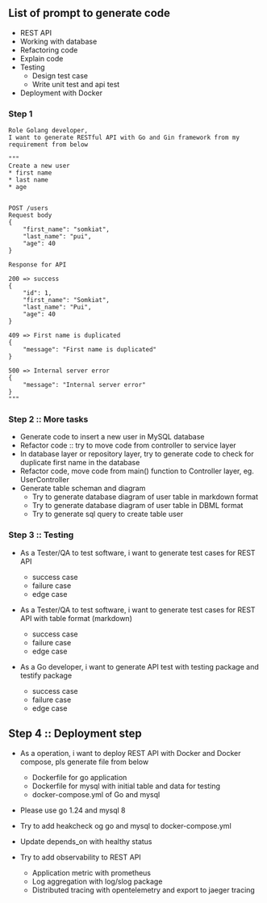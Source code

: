 ## List of prompt to generate code
* REST API
* Working with database
* Refactoring code
* Explain code
* Testing
  * Design test case
  * Write unit test and api test
* Deployment with Docker

### Step 1 
```
Role Golang developer,
I want to generate RESTful API with Go and Gin framework from my requirement from below

"""
Create a new user
* first name
* last name
* age


POST /users
Request body
{
    "first_name": "somkiat",
    "last_name": "pui",
    "age": 40
}

Response for API

200 => success
{
    "id": 1,
    "first_name": "Somkiat",
    "last_name": "Pui",
    "age": 40
}

409 => First name is duplicated
{
    "message": "First name is duplicated"
}

500 => Internal server error
{
    "message": "Internal server error"
}
"""

```

### Step 2 :: More tasks
* Generate code to insert a new user in MySQL database
* Refactor code :: try to move code from controller to service layer
* In database layer or repository layer, try to generate code to check for duplicate first name in the database
* Refactor code, move code from main() function to Controller layer, eg. UserController
* Generate table scheman and diagram
  * Try to generate database diagram of user table in markdown format
  * Try to generate database diagram of user table in DBML format
  * Try to generate sql query to create table user

### Step 3 :: Testing

* As a Tester/QA to test software, i want to generate test cases for REST API 
  - success case
  - failure case
  - edge case
* As a Tester/QA to test software, i want to generate test cases for REST API with table format (markdown) 
  - success case
  - failure case
  - edge case

* As a Go developer, i want to generate API test with testing package and testify package
  - success case
  - failure case
  - edge case

## Step 4 :: Deployment step
* As a operation, i want to deploy REST API with Docker and Docker compose, pls generate file from below
  - Dockerfile for go application
  - Dockerfile for mysql with initial table and data for testing
  - docker-compose.yml of Go and mysql

* Please use go 1.24 and mysql 8
* Try to add heakcheck og go and mysql to docker-compose.yml 
* Update depends_on with healthy status
* Try to add observability to REST API
  - Application metric with prometheus
  - Log aggregation with log/slog package
  - Distributed tracing with opentelemetry and export to jaeger tracing